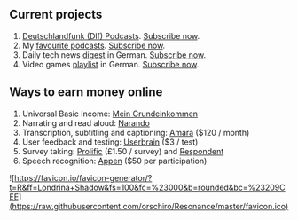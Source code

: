 ## Current projects

1. [Deutschlandfunk (Dlf) Podcasts](https://i.imgur.com/V4cpXtH.png). [Subscribe now](https://docs.google.com/forms/d/e/1FAIpQLSflZExfiMFZ_-yGPLhlXE7dsaQeWOkj7D6YR9AmP40CzdtfTw/viewform).
2. My [favourite podcasts](https://i.imgur.com/i1rRIvu.png). [Subscribe now](https://docs.google.com/forms/d/e/1FAIpQLSflZExfiMFZ_-yGPLhlXE7dsaQeWOkj7D6YR9AmP40CzdtfTw/viewform).
3. Daily tech news [digest](https://i.imgur.com/84Mwglx.png) in German. [Subscribe now](https://docs.google.com/forms/d/e/1FAIpQLSflZExfiMFZ_-yGPLhlXE7dsaQeWOkj7D6YR9AmP40CzdtfTw/viewform).
4. Video games [playlist]() in German. [Subscribe now](https://docs.google.com/forms/d/e/1FAIpQLSflZExfiMFZ_-yGPLhlXE7dsaQeWOkj7D6YR9AmP40CzdtfTw/viewform).

## Ways to earn money online

1. Universal Basic Income: [Mein Grundeinkommen](https://www.mein-grundeinkommen.de/)
2. Narrating and read aloud: [Narando](https://www.narando.com/samples)
3. Transcription, subtitling and captioning: [Amara](https://amara.org/en-gb/recruitment/) ($120 / month)
4. User feedback and testing: [Userbrain](https://tester.userbrain.net) ($3 / test)
5. Survey taking: [Prolific](https://www.prolific.ac/p?ref=5HSY6UCZ) (£1.50 / survey) and [Respondent](https://app.respondent.io/r/robertorzanna-dc40dda76f3b)
6. Speech recognition: [Appen](https://appen.formstack.com/forms/telephony&field69952639=727662) ($50 per participation)

![https://favicon.io/favicon-generator/?t=R&ff=Londrina+Shadow&fs=100&fc=%23000&b=rounded&bc=%23209CEE](https://raw.githubusercontent.com/orschiro/Resonance/master/favicon.ico)
